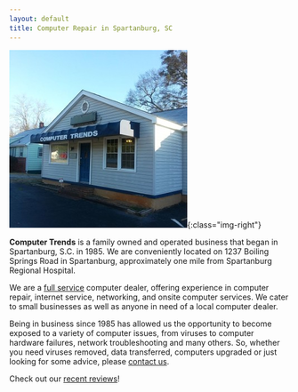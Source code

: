 ```yaml
---
layout: default
title: Computer Repair in Spartanburg, SC
---
```

<script src="/js/handlebars-v3.0.3.js"></script>

![storefront](/images/storefront.jpg){:class="img-right"}

**Computer Trends** is a family owned and operated business that began in Spartanburg, S.C. in 1985.
We are conveniently located on 1237 Boiling Springs Road in Spartanburg, approximately one mile from Spartanburg Regional Hospital.

We are a [full service](/services/) computer dealer, offering experience in computer repair, internet service, networking, and onsite computer services.
We cater to small businesses as well as anyone in need of a local computer dealer.

Being in business since 1985 has allowed us the opportunity to become exposed to a variety of computer issues,
from viruses to computer hardware failures, network troubleshooting and many others.
So, whether you need viruses removed, data transferred, computers upgraded or just looking for some advice, please [contact us](/contact/).

Check out our [recent reviews](/testimonials/)!

<div id="reviews"></div>

<script id="reviews-template" type="text/x-handlebars-template">
  {% raw %}
  <div class="review">
    <p class="review-title">{{ title }}</p>
    <div class="review-text">
      {{{ text }}}
    </div>
    <p class="review-author">{{ author }}</p>
  </div>
  {% endraw %}
</script>

<script src="/js/get_random_review.js"></script>
